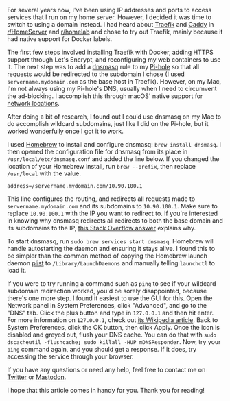 For several years now, I've been using IP addresses and ports to access services
that I run on my home server. However, I decided it was time to switch to using
a domain instead. I had heard about [Traefik](https://traefik.io/traefik/) and [Caddy](https://caddyserver.com/)
in [r/HomeServer](https://www.reddit.com/r/HomeServer/) and [r/homelab](https://www.reddit.com/r/homelab/)
and chose to try out Traefik, mainly because it had native support for Docker labels.

The first few steps involved installing Traefik with Docker, adding HTTPS support
through Let's Encrypt, and reconfiguring my web containers to use it. The next step
was to add a [dnsmasq](https://en.wikipedia.org/wiki/Dnsmasq) rule to my [Pi-hole](https://pi-hole.net/)
so that all requests would be redirected to the subdomain I chose (I used `servername.mydomain.com`
as the base host in Traefik). However, on my Mac, I'm not always using my Pi-hole's
DNS, usually when I need to circumvent the ad-blocking. I accomplish this through
macOS' native support for [network locations](https://support.apple.com/en-us/HT202480).

After doing a bit of research, I found out I could use dnsmasq on my Mac to do accomplish
wildcard subdomains, just like I did on the Pi-hole, but it worked wonderfully once
I got it to work.

I used [Homebrew](https://brew.sh/) to install and configure dnsmasq:
`brew install dnsmasq`. I then opened the configuration file for dnsmasq from its
place in `/usr/local/etc/dnsmasq.conf` and added the line below. If you changed
the location of your Homebrew install, run `brew --prefix`, then replace `/usr/local`
with the value.

```text
address=/servername.mydomain.com/10.90.100.1
```

This line configures the routing, and redirects all requests made to
`servername.mydomain.com` and its subdomains to `10.90.100.1`. Make sure to replace
`10.90.100.1` with the IP you want to redirect to. If you're interested in knowing
why dnsmasq redirects all redirects to both the base domain and its subdomains to
the IP, [this Stack Overflow answer](https://stackoverflow.com/a/37449551/7313822)
explains why.

To start dnsmasq, run `sudo brew services start dnsmasq`. Homebrew will handle autostarting
the daemon and ensuring it stays alive. I found this to be simpler than the common
method of copying the Homebrew launch daemon [plist](https://en.wikipedia.org/wiki/Property_list)
to `/Library/LaunchDaemons` and manually telling `launchctl` to load it.

If you were to try running a command such as `ping` to see if your wildcard subdomain
redirection worked, you'd be sorely disappointed, because there's one more step.
I found it easiest to use the GUI for this. Open the Network panel in System Preferences,
click "Advanced", and go to the "DNS" tab. Click the plus button and type in `127.0.0.1`
and then hit enter. For more information on `127.0.0.1`, check out
[its Wikipedia article](https://en.wikipedia.org/wiki/Localhost). Back to System
Preferences, click the OK button, then click Apply. Once the icon is disabled and
greyed out, flush your DNS cache. You can do that with
`sudo dscacheutil -flushcache; sudo killall -HUP mDNSResponder`. Now, try your
`ping` command again, and you should get a response. If it does, try accessing the
service through your browser.

If you have any questions or need any help, feel free to contact me on
[Twitter](https://twitter.com/hkamran80) or [Mastodon](https://vmst.io/@hkamran).

I hope that this article comes in handy for you. Thank you for reading!
